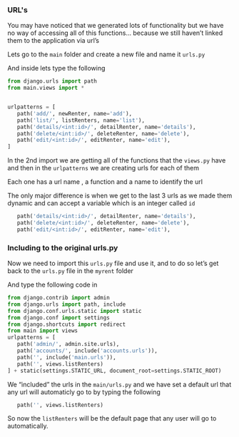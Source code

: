 ### URL's

You may have noticed that we generated lots of functionality but we have no way of accessing all of this functions… because we still haven’t linked them to the application via url’s

Lets go to the `main` folder and create a new file and name it `urls.py`

And inside lets type the following

```python
from django.urls import path
from main.views import *


urlpatterns = [
   path('add/', newRenter, name='add'),
   path('list/', listRenters, name='list'),
   path('details/<int:id>/', detailRenter, name='details'),
   path('delete/<int:id>/', deleteRenter, name='delete'),
   path('edit/<int:id>/', editRenter, name='edit'),
]
```

In the 2nd import we are getting all of the functions that the `views.py` have and then in the `urlpatterns` we are creating urls for each of them

Each one has a url name , a function and a name to identify the url

The only major difference is when we get to the last 3 urls as we made them dynamic and can accept a variable which is an integer called `id`

```python
   path('details/<int:id>/', detailRenter, name='details'),
   path('delete/<int:id>/', deleteRenter, name='delete'),
   path('edit/<int:id>/', editRenter, name='edit'),
```

### Including to the original urls.py

Now we need to import this `urls.py` file and use it, and to do so let’s get back to the `urls.py` file in the `myrent` folder

And type the following code in

```python
from django.contrib import admin
from django.urls import path, include
from django.conf.urls.static import static
from django.conf import settings
from django.shortcuts import redirect
from main import views
urlpatterns = [
   path('admin/', admin.site.urls),
   path('accounts/', include('accounts.urls')),
   path('', include('main.urls')),
   path('', views.listRenters)
] + static(settings.STATIC_URL, document_root=settings.STATIC_ROOT)
```

We “included” the urls in the `main/urls.py` and we have set a default url that any url will automaticly go to by typing the following

```python
   path('', views.listRenters)
```

So now the `listRenters` will be the default page that any user will go to automatically.
